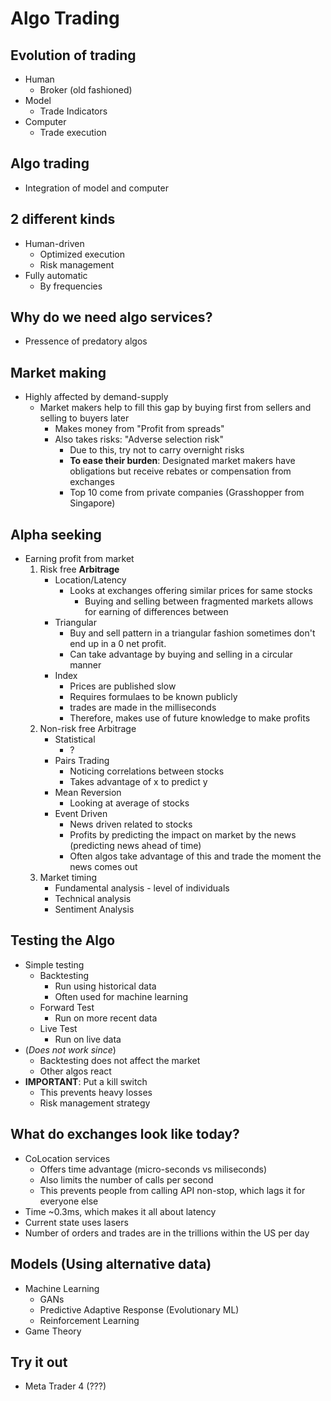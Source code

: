 # Algo Trading

## Evolution of trading
* Human
    * Broker (old fashioned)
* Model
    * Trade Indicators
* Computer
    * Trade execution

## Algo trading
* Integration of model and computer

## 2 different kinds
* Human-driven
    * Optimized execution
    * Risk management
* Fully automatic
    * By frequencies

## Why do we need algo services?
* Pressence of predatory algos


## Market making
* Highly affected by demand-supply
    * Market makers help to fill this gap by buying first from sellers and selling to buyers later
        * Makes money from "Profit from spreads"
        * Also takes risks: "Adverse selection risk"
            * Due to this, try not to carry overnight risks
            * **To ease their burden**: Designated market makers have obligations but receive rebates or compensation from exchanges
            * Top 10 come from private companies (Grasshopper from Singapore)

## Alpha seeking
* Earning profit from market
    1. Risk free **Arbitrage**
        * Location/Latency 
            * Looks at exchanges offering similar prices for same stocks
                * Buying and selling between fragmented markets allows for earning of differences between
        * Triangular
            * Buy and sell pattern in a triangular fashion sometimes don't end up in a 0 net profit.
            * Can take advantage by buying and selling in a circular manner
        * Index
            * Prices are published slow
            * Requires formulaes to be known publicly
            * trades are made in the milliseconds
            * Therefore, makes use of future knowledge to make profits
    2. Non-risk free Arbitrage
        * Statistical
            * ?
        * Pairs Trading
            * Noticing correlations between stocks
            * Takes advantage of x to predict y
        * Mean Reversion
            * Looking at average of stocks
        * Event Driven
            * News driven related to stocks
            * Profits by predicting the impact on market by the news (predicting news ahead of time)
            * Often algos take advantage of this and trade the moment the news comes out
    3. Market timing
        * Fundamental analysis - level of individuals
        * Technical analysis
        * Sentiment Analysis


## Testing the Algo
* Simple testing
    * Backtesting
        * Run using historical data
        * Often used for machine learning
    * Forward Test
        * Run on more recent data
    * Live Test
        * Run on live data
* (*Does not work since*)
    * Backtesting does not affect the market
    * Other algos react
* **IMPORTANT**: Put a kill switch
    * This prevents heavy losses
    * Risk management strategy


## What do exchanges look like today?
* CoLocation services
    * Offers time advantage (micro-seconds vs miliseconds)
    * Also limits the number of calls per second
    * This prevents people from calling API non-stop, which lags it for everyone else
* Time ~0.3ms, which makes it all about latency 
* Current state uses lasers
* Number of orders and trades are in the trillions within the US per day


## Models (Using alternative data)
* Machine Learning
    * GANs
    * Predictive Adaptive Response (Evolutionary ML)
    * Reinforcement Learning
* Game Theory

## Try it out
* Meta Trader 4 (???)

